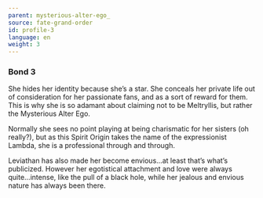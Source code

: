 ```yaml
---
parent: mysterious-alter-ego_
source: fate-grand-order
id: profile-3
language: en
weight: 3
---
```


### Bond 3

She hides her identity because she’s a star. She conceals her private life out of consideration for her passionate fans, and as a sort of reward for them. This is why she is so adamant about claiming not to be Meltryllis, but rather the Mysterious Alter Ego.

Normally she sees no point playing at being charismatic for her sisters (oh really?), but as this Spirit Origin takes the name of the expressionist Lambda, she is a professional through and through.

Leviathan has also made her become envious…at least that’s what’s publicized. However her egotistical attachment and love were always quite…intense, like the pull of a black hole, while her jealous and envious nature has always been there.
